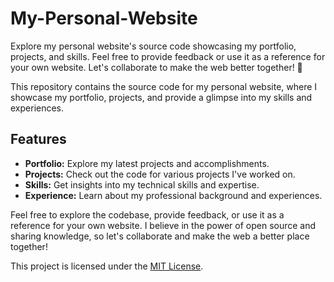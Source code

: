 # My-Personal-Website
Explore my personal website's source code showcasing my portfolio, projects, and skills. Feel free to provide feedback or use it as a reference for your own website. Let's collaborate to make the web better together! 🚀

This repository contains the source code for my personal website, where I showcase my portfolio, projects, and provide a glimpse into my skills and experiences.

## Features

- **Portfolio:** Explore my latest projects and accomplishments.
- **Projects:** Check out the code for various projects I've worked on.
- **Skills:** Get insights into my technical skills and expertise.
- **Experience:** Learn about my professional background and experiences.



Feel free to explore the codebase, provide feedback, or use it as a reference for your own website. I believe in the power of open source and sharing knowledge, so let's collaborate and make the web a better place together!


This project is licensed under the [MIT License](LICENSE).
